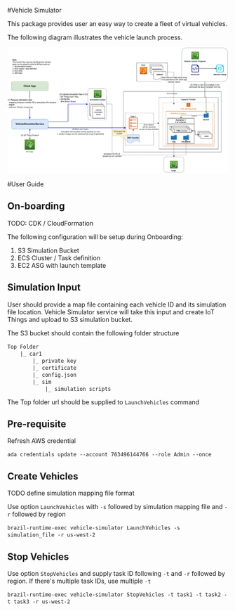 #Vehicle Simulator

This package provides user an easy way to create a fleet of virtual vehicles. 

The following diagram illustrates the vehicle launch process.

<img src="./assets/vehicle-launch-process.png" />

#User Guide

## On-boarding
TODO: CDK / CloudFormation

The following configuration will be setup during Onboarding:
1. S3 Simulation Bucket
2. ECS Cluster / Task definition
3. EC2 ASG with launch template

## Simulation Input
User should provide a map file containing each vehicle ID and its simulation file location. Vehicle Simulator service will
take this input and create IoT Things and upload to S3 simulation bucket.

The S3 bucket should contain the following folder structure
```
Top Folder
    |_ car1
        |_ private key
        |_ certificate
        |_ config.json
        |_ sim
            |_ simulation scripts

```
The Top folder url should be supplied to `LaunchVehicles` command

## Pre-requisite
Refresh AWS credential
```
ada credentials update --account 763496144766 --role Admin --once
```

## Create Vehicles
TODO define simulation mapping file format

Use option `LaunchVehicles` with `-s` followed by simulation mapping file and `-r` followed by region
```
brazil-runtime-exec vehicle-simulator LaunchVehicles -s simulation_file -r us-west-2
```

## Stop Vehicles
Use option `StopVehicles` and supply task ID following `-t` and `-r` followed by region. If there's multiple task IDs, use multiple `-t`
```
brazil-runtime-exec vehicle-simulator StopVehicles -t task1 -t task2 -t task3 -r us-west-2
```
